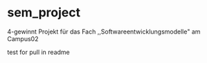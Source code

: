 # sem_project
4-gewinnt Projekt für das Fach ,,Softwareentwicklungsmodelle" am Campus02

test for pull in readme
